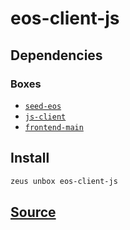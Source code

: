 
eos-client-js
====================







## Dependencies
### Boxes
* [`seed-eos`](seed-eos.md)
* [`js-client`](js-client.md)
* [`frontend-main`](frontend-main.md)




## Install
```bash
zeus unbox eos-client-js
```













## [Source](https://github.com/liquidapps-io/zeus-sdk/tree/master/boxes/groups/eos-sdk/eos-client-js)